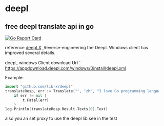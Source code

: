 # deepl
## free deepl translate api in go
[![Go Report Card](https://goreportcard.com/badge/github.com/czyt/deepl)](https://goreportcard.com/report/github.com/czyt/deepl)

reference [deepLX](https://github.com/OwO-Network/DeepLX) ,Reverse-engineering the DeepL Windows client has improved several details.

deepL windows Client download Url： https://appdownload.deepl.com/windows/0install/deepl.xml

Example:
```go
import "github.com/lib-x/deepl"
translateResp, err := Translate("", "zh", "I love Go programming language")
	if err != nil {
		t.Fatal(err)
	}
log.Println(translateResp.Result.Texts[0].Text)
```
also you an set proxy to use the deepl lib.see in the test 
